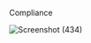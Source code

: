 Compliance

![Screenshot (434)](https://user-images.githubusercontent.com/98948425/155313341-025ce1b9-7964-4852-9914-295d50f7788b.png)

